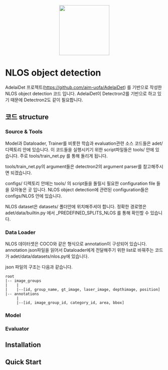 <div align="center">
    <img src="docs/adel-logo.svg" width="160" >
</div>

#  NLOS object detection

AdelaiDet 프로젝트(https://github.com/aim-uofa/AdelaiDet) 를 기반으로 작성한 NLOS object detection 코드 입니다. 
AdelaiDet이 Detectron2를 기반으로 하고 있기 때문에 Detectron2도 같이 필요합니다.

## 코드 structure

### Source & Tools

Model과 Dataloader, Trainer를 비롯한 학습과 evaluation관련 소스 코드들은 adet/ 디렉토리 안에 있습니다.
이 코드들을 실행시키기 위한 script파일들은 tools/ 안에 있습니다. 주로 tools/train_net.py 를 통해 돌리게 됩니다. 

tools/train_net.py의 argument들은 detectron2의 argument parser를 참고해주시면 되겠습니다.

configs/ 디렉토리 안에는 tools/ 의 script들을 돌릴시 필요한 configuration file 들을 모아놓은 곳 입니다.
NLOS object detection에 관련된 configuration들은 configs/NLOS 안에 있습니다.

NLOS dataset은 datasets/ 폴더안에 위치해주셔야 합니다. 정확한 경로명은 adet/data/builtin.py 에서 _PREDEFINED_SPLITS_NLOS 를 통해 확인할 수 있습니다.

### Data Loader

NLOS 데이터셋은 COCO와 같은 형식으로 annotation이 구성되어 있습니다. annotation json파일을 읽어서 Dataloader에게 전달해주기 위한 list로 바꿔주는 코드가 adet/data/datasets/nlos.py에 있습니다.

json 파일의 구조는 다음과 같습니다.

```
root
|-- image_groups
|    |
|    |--[id, group_name, gt_image, laser_image, depthimage, position]
|-- annotations
     |
     |--[id, image_group_id, category_id, area, bbox]
```

### Model



### Evaluator

## Installation

## Quick Start
